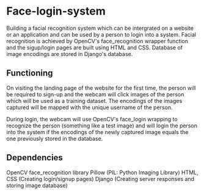 # Face-login-system
Building a facial recognition system which can be intergrated on a website or an application and can be used by a person to login into a system. Facial recognition is achieved by OpenCV's face_recognition wrapper function and the sigup/login pages are built using HTML and CSS. Database of image encodings are stored in Django's database.
 
## Functioning
On visiting the landing page of the website for the first time, the person will be required to sign-up and the webcam will click images of the person which will be used as a training dataset. The encodings of the images captured will be mapped with the unique username of the person.

During login, the webcam will use OpenCV's face_login wrapping to recognize the person (something like a test image) and will login the person into the system if the encodings of the newly captured image equals the one previously stored in the database.

## Dependencies
OpenCV
face_recognition library
Pillow (PIL: Python Imaging Library)
HTML, CSS (Creating login/signup pages)
Django (Creating server responses and storing image database)

